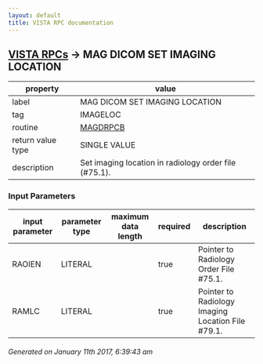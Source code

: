 ```yaml
---
layout: default
title: VISTA RPC documentation
---
```




## [VISTA RPCs](TableOfContent.md) &#8594; MAG DICOM SET IMAGING LOCATION 

 property | value 
--- | --- 
 label | MAG DICOM SET IMAGING LOCATION
 tag | IMAGELOC
 routine | [MAGDRPCB](http://code.osehra.org/dox/Routine_MAGDRPCB_source.html)
 return value type | SINGLE VALUE
 description | Set imaging location in radiology order file (#75.1).

### Input Parameters

| input parameter | parameter type | maximum data length | required | description | 
| --- | --- | --- | --- | --- | 
| RAOIEN | LITERAL |  | true | Pointer to Radiology Order File #75.1. | 
| RAMLC | LITERAL |  | true | Pointer to Radiology Imaging Location File #79.1. | 




 ###### Generated on January 11th 2017, 6:39:43 am